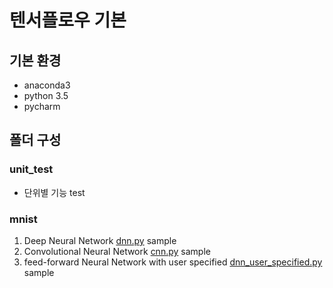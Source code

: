 # 텐서플로우 기본

## 기본 환경
* anaconda3
* python 3.5
* pycharm

## 폴더 구성
### unit_test
- 단위별 기능 test
### mnist
1. Deep Neural Network [dnn.py](https://github.com/kjjeon/tensorflow_edu/blob/master/mnist/dnn.py) sample
2. Convolutional Neural Network [cnn.py](https://github.com/kjjeon/tensorflow_edu/blob/master/mnist/cnn.py) sample
3. feed-forward Neural Network with user specified [dnn_user_specified.py](https://github.com/kjjeon/tensorflow_edu/blob/master/mnist/dnn_user_specified.py) sample



